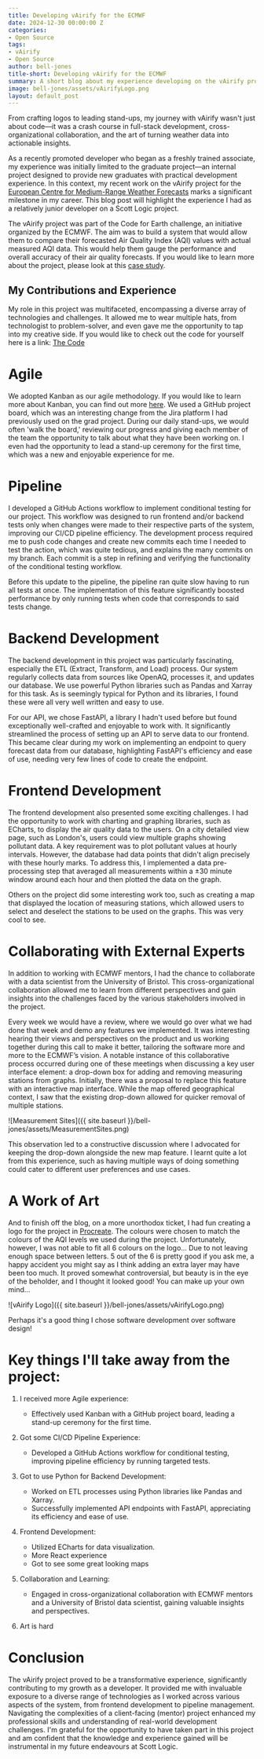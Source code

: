 ```yaml
---
title: Developing vAirify for the ECMWF 
date: 2024-12-30 00:00:00 Z
categories:
- Open Source
tags:
- vAirify
- Open Source
author: bell-jones
title-short: Developing vAirify for the ECMWF
summary: A short blog about my experience developing on the vAirify project.
image: bell-jones/assets/vAirifyLogo.png
layout: default_post
---
```


From crafting logos to leading stand-ups, my journey with vAirify wasn't just about code—it was a crash course in full-stack development, cross-organizational collaboration, and the art of turning weather data into actionable insights. 

As a recently promoted developer who began as a freshly trained associate, my experience was initially limited to the graduate project—an internal project designed to provide new graduates with practical development experience. In this context, my recent work on the vAirify project for the [European Centre for Medium-Range Weather Forecasts](https://www.ecmwf.int/) marks a significant milestone in my career. This blog post will highlight the experience I had as a relatively junior developer on a Scott Logic project. 

The vAirify project was part of the Code for Earth challenge, an initiative organized by the ECMWF. The aim was to build a system that would allow them to compare their forecasted Air Quality Index (AQI) values with actual measured AQI data. This would help them gauge the performance and overall accuracy of their air quality forecasts. If you would like to learn more about the project, please look at this [case study](https://www.scottlogic.com/our-work/code-for-earth-evaluating-air-quality).

## My Contributions and Experience
My role in this project was multifaceted, encompassing a diverse array of technologies and challenges. It allowed me to wear multiple hats, from technologist to problem-solver, and even gave me the opportunity to tap into my creative side. If you would like to check out the code for yourself here is a link: [The Code](https://github.com/ECMWFCode4Earth/vAirify)

# Agile
We adopted Kanban as our agile methodology. If you would like to learn more about Kanban, you can find out more [here](https://blog.scottlogic.com/2024/03/07/kanban-not-the-lazy-option.html). We used a GitHub project board, which was an interesting change from the Jira platform I had previously used on the grad project. During our daily stand-ups, we would often 'walk the board,' reviewing our progress and giving each member of the team the opportunity to talk about what they have been working on. I even had the opportunity to lead a stand-up ceremony for the first time, which was a new and enjoyable experience for me. 

# Pipeline
I developed a GitHub Actions workflow to implement conditional testing for our project. This workflow was designed to run frontend and/or backend tests only when changes were made to their respective parts of the system, improving our CI/CD pipeline efficiency. The development process required me to push code changes and create new commits each time I needed to test the action, which was quite tedious, and explains the many commits on my branch. Each commit is a step in refining and verifying the functionality of the conditional testing workflow.  

Before this update to the pipeline, the pipeline ran quite slow having to run all tests at once. The implementation of this feature significantly boosted performance by only running tests when code that corresponds to said tests change. 

# Backend Development
The backend development in this project was particularly fascinating, especially the ETL (Extract, Transform, and Load) process. Our system regularly collects data from sources like OpenAQ, processes it, and updates our database. We use powerful Python libraries such as Pandas and Xarray for this task. As is seemingly typical for Python and its libraries, I found these were all very well written and easy to use. 

For our API, we chose FastAPI, a library I hadn't used before but found exceptionally well-crafted and enjoyable to work with. It significantly streamlined the process of setting up an API to serve data to our frontend. This became clear during my work on implementing an endpoint to query forecast data from our database, highlighting FastAPI's efficiency and ease of use, needing very few lines of code to create the endpoint. 

# Frontend Development 
The frontend development also presented some exciting challenges. I had the opportunity to work with charting and graphing libraries, such as ECharts, to display the air quality data to the users. On a city detailed view page, such as London's, users could view multiple graphs showing pollutant data. A key requirement was to plot pollutant values at hourly intervals. However, the database had data points that didn't align precisely with these hourly marks. To address this, I implemented a data pre-processing step that averaged all measurements within a ±30 minute window around each hour and then plotted the data on the graph. 

Others on the project did some interesting work too, such as creating a map that displayed the location of measuring stations, which allowed users to select and deselect the stations to be used on the graphs. This was very cool to see. 

# Collaborating with External Experts 

In addition to working with ECMWF mentors, I had the chance to collaborate with a data scientist from the University of Bristol. This cross-organizational collaboration allowed me to learn from different perspectives and gain insights into the challenges faced by the various stakeholders involved in the project. 

Every week we would have a review, where we would go over what we had done that week and demo any features we implemented. It was interesting hearing their views and perspectives on the product and us working together during this call to make it better, tailoring the software more and more to the ECMWF’s vision.  A notable instance of this collaborative process occurred during one of these meetings when discussing a key user interface element: a drop-down box for adding and removing measuring stations from graphs. Initially, there was a proposal to replace this feature with an interactive map interface. While the map offered geographical context, I saw that the existing drop-down allowed for quicker removal of multiple stations.

![Measurement Sites]({{ site.baseurl }}/bell-jones/assets/MeasurementSites.png)

This observation led to a constructive discussion where I advocated for keeping the drop-down alongside the new map feature. I learnt quite a lot from this experience, such as having multiple ways of doing something could cater to different user preferences and use cases.

# A Work of Art 

And to finish off the blog, on a more unorthodox ticket, I had fun creating a logo for the project in [Procreate](https://procreate.com/). The colours were chosen to match the colours of the AQI levels we used during the project. Unfortunately, however, I was not able to fit all 6 colours on the logo... Due to not leaving enough space between letters. 5 out of the 6 is pretty good if you ask me, a happy accident you might say as I think adding an extra layer may have been too much. It proved somewhat controversial, but beauty is in the eye of the beholder, and I thought it looked good! You can make up your own mind... 

![vAirify Logo]({{ site.baseurl }}/bell-jones/assets/vAirifyLogo.png)

Perhaps it's a good thing I chose software development over software design! 

# Key things I'll take away from the project:

  1. I received more Agile experience:
      - Effectively used Kanban with a GitHub project board, leading a stand-up ceremony for the first time.

  2. Got some CI/CD Pipeline Experience:
      - Developed a GitHub Actions workflow for conditional testing, improving pipeline efficiency by running targeted tests.

  3. Got to use Python for Backend Development:
      - Worked on ETL processes using Python libraries like Pandas and Xarray.
      - Successfully implemented API endpoints with FastAPI, appreciating its efficiency and ease of use.

  4. Frontend Development:
      - Utilized ECharts for data visualization.
      - More React experience
      - Got to see some great looking maps

  5. Collaboration and Learning:
      - Engaged in cross-organizational collaboration with ECMWF mentors and a University of Bristol data scientist, gaining valuable insights and perspectives.

  6. Art is hard

# Conclusion 

The vAirify project proved to be a transformative experience, significantly contributing to my growth as a developer. It provided me with invaluable exposure to a diverse range of technologies as I worked across various aspects of the system, from frontend development to pipeline management. Navigating the complexities of a client-facing (mentor) project enhanced my professional skills and understanding of real-world development challenges. I'm grateful for the opportunity to have taken part in this project and am confident that the knowledge and experience gained will be instrumental in my future endeavours at Scott Logic. 